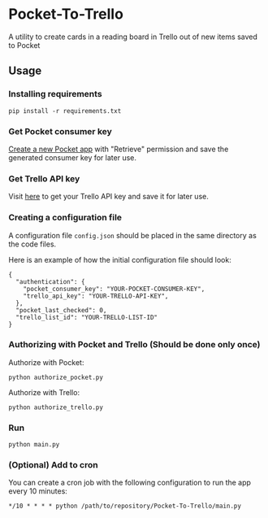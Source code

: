 # Pocket-To-Trello
A utility to create cards in a reading board in Trello out of new items saved to Pocket

## Usage

### Installing requirements
```
pip install -r requirements.txt
```

### Get Pocket consumer key
[Create a new Pocket app](https://getpocket.com/developer/apps/new) with "Retrieve" permission and save the generated consumer key for later use.

### Get Trello API key
Visit [here](https://trello.com/app-key) to get your Trello API key and save it for later use.

### Creating a configuration file
A configuration file `config.json` should be placed in the same directory as the code files.

Here is an example of how the initial configuration file should look:
```
{
  "authentication": {
    "pocket_consumer_key": "YOUR-POCKET-CONSUMER-KEY",
    "trello_api_key": "YOUR-TRELLO-API-KEY",
  },
  "pocket_last_checked": 0,
  "trello_list_id": "YOUR-TRELLO-LIST-ID"
}
```

### Authorizing with Pocket and Trello (Should be done only once)
Authorize with Pocket:
```
python authorize_pocket.py
```
Authorize with Trello:
```
python authorize_trello.py
```

### Run
```
python main.py
```

### (Optional) Add to cron
You can create a cron job with the following configuration to run the app every 10 minutes:
```
*/10 * * * * python /path/to/repository/Pocket-To-Trello/main.py
```

